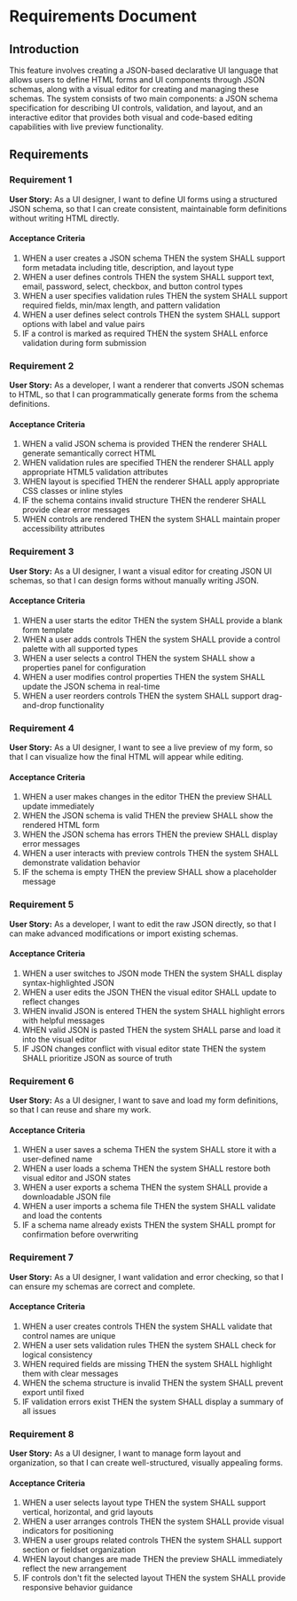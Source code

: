 # Requirements Document

## Introduction

This feature involves creating a JSON-based declarative UI language that allows users to define HTML forms and UI components through JSON schemas, along with a visual editor for creating and managing these schemas. The system consists of two main components: a JSON schema specification for describing UI controls, validation, and layout, and an interactive editor that provides both visual and code-based editing capabilities with live preview functionality.

## Requirements

### Requirement 1

**User Story:** As a UI designer, I want to define UI forms using a structured JSON schema, so that I can create consistent, maintainable form definitions without writing HTML directly.

#### Acceptance Criteria

1. WHEN a user creates a JSON schema THEN the system SHALL support form metadata including title, description, and layout type
2. WHEN a user defines controls THEN the system SHALL support text, email, password, select, checkbox, and button control types
3. WHEN a user specifies validation rules THEN the system SHALL support required fields, min/max length, and pattern validation
4. WHEN a user defines select controls THEN the system SHALL support options with label and value pairs
5. IF a control is marked as required THEN the system SHALL enforce validation during form submission

### Requirement 2

**User Story:** As a developer, I want a renderer that converts JSON schemas to HTML, so that I can programmatically generate forms from the schema definitions.

#### Acceptance Criteria

1. WHEN a valid JSON schema is provided THEN the renderer SHALL generate semantically correct HTML
2. WHEN validation rules are specified THEN the renderer SHALL apply appropriate HTML5 validation attributes
3. WHEN layout is specified THEN the renderer SHALL apply appropriate CSS classes or inline styles
4. IF the schema contains invalid structure THEN the renderer SHALL provide clear error messages
5. WHEN controls are rendered THEN the system SHALL maintain proper accessibility attributes

### Requirement 3

**User Story:** As a UI designer, I want a visual editor for creating JSON UI schemas, so that I can design forms without manually writing JSON.

#### Acceptance Criteria

1. WHEN a user starts the editor THEN the system SHALL provide a blank form template
2. WHEN a user adds controls THEN the system SHALL provide a control palette with all supported types
3. WHEN a user selects a control THEN the system SHALL show a properties panel for configuration
4. WHEN a user modifies control properties THEN the system SHALL update the JSON schema in real-time
5. WHEN a user reorders controls THEN the system SHALL support drag-and-drop functionality

### Requirement 4

**User Story:** As a UI designer, I want to see a live preview of my form, so that I can visualize how the final HTML will appear while editing.

#### Acceptance Criteria

1. WHEN a user makes changes in the editor THEN the preview SHALL update immediately
2. WHEN the JSON schema is valid THEN the preview SHALL show the rendered HTML form
3. WHEN the JSON schema has errors THEN the preview SHALL display error messages
4. WHEN a user interacts with preview controls THEN the system SHALL demonstrate validation behavior
5. IF the schema is empty THEN the preview SHALL show a placeholder message

### Requirement 5

**User Story:** As a developer, I want to edit the raw JSON directly, so that I can make advanced modifications or import existing schemas.

#### Acceptance Criteria

1. WHEN a user switches to JSON mode THEN the system SHALL display syntax-highlighted JSON
2. WHEN a user edits the JSON THEN the visual editor SHALL update to reflect changes
3. WHEN invalid JSON is entered THEN the system SHALL highlight errors with helpful messages
4. WHEN valid JSON is pasted THEN the system SHALL parse and load it into the visual editor
5. IF JSON changes conflict with visual editor state THEN the system SHALL prioritize JSON as source of truth

### Requirement 6

**User Story:** As a UI designer, I want to save and load my form definitions, so that I can reuse and share my work.

#### Acceptance Criteria

1. WHEN a user saves a schema THEN the system SHALL store it with a user-defined name
2. WHEN a user loads a schema THEN the system SHALL restore both visual editor and JSON states
3. WHEN a user exports a schema THEN the system SHALL provide a downloadable JSON file
4. WHEN a user imports a schema file THEN the system SHALL validate and load the contents
5. IF a schema name already exists THEN the system SHALL prompt for confirmation before overwriting

### Requirement 7

**User Story:** As a UI designer, I want validation and error checking, so that I can ensure my schemas are correct and complete.

#### Acceptance Criteria

1. WHEN a user creates controls THEN the system SHALL validate that control names are unique
2. WHEN a user sets validation rules THEN the system SHALL check for logical consistency
3. WHEN required fields are missing THEN the system SHALL highlight them with clear messages
4. WHEN the schema structure is invalid THEN the system SHALL prevent export until fixed
5. IF validation errors exist THEN the system SHALL display a summary of all issues

### Requirement 8

**User Story:** As a UI designer, I want to manage form layout and organization, so that I can create well-structured, visually appealing forms.

#### Acceptance Criteria

1. WHEN a user selects layout type THEN the system SHALL support vertical, horizontal, and grid layouts
2. WHEN a user arranges controls THEN the system SHALL provide visual indicators for positioning
3. WHEN a user groups related controls THEN the system SHALL support section or fieldset organization
4. WHEN layout changes are made THEN the preview SHALL immediately reflect the new arrangement
5. IF controls don't fit the selected layout THEN the system SHALL provide responsive behavior guidance
